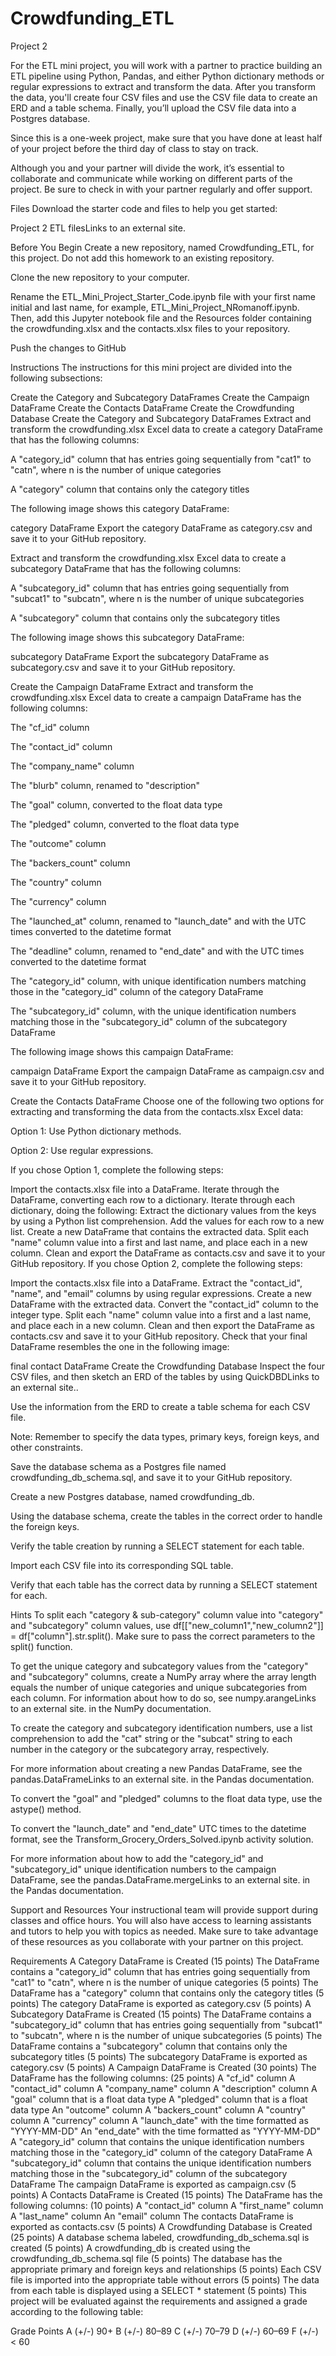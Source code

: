 # Crowdfunding_ETL

Project 2

For the ETL mini project, you will work with a partner to practice building an ETL pipeline using Python, Pandas, and either Python dictionary methods or regular expressions to extract and transform the data. After you transform the data, you'll create four CSV files and use the CSV file data to create an ERD and a table schema. Finally, you’ll upload the CSV file data into a Postgres database.

Since this is a one-week project, make sure that you have done at least half of your project before the third day of class to stay on track.

Although you and your partner will divide the work, it’s essential to collaborate and communicate while working on different parts of the project. Be sure to check in with your partner regularly and offer support.

Files
Download the starter code and files to help you get started:

Project 2 ETL filesLinks to an external site.

Before You Begin
Create a new repository, named Crowdfunding_ETL, for this project. Do not add this homework to an existing repository.

Clone the new repository to your computer.

Rename the ETL_Mini_Project_Starter_Code.ipynb file with your first name initial and last name, for example, ETL_Mini_Project_NRomanoff.ipynb. Then, add this Jupyter notebook file and the Resources folder containing the crowdfunding.xlsx and the contacts.xlsx files to your repository.

Push the changes to GitHub

Instructions
The instructions for this mini project are divided into the following subsections:

Create the Category and Subcategory DataFrames
Create the Campaign DataFrame
Create the Contacts DataFrame
Create the Crowdfunding Database
Create the Category and Subcategory DataFrames
Extract and transform the crowdfunding.xlsx Excel data to create a category DataFrame that has the following columns:

A "category_id" column that has entries going sequentially from "cat1" to "catn", where n is the number of unique categories

A "category" column that contains only the category titles

The following image shows this category DataFrame:

category DataFrame
Export the category DataFrame as category.csv and save it to your GitHub repository.

Extract and transform the crowdfunding.xlsx Excel data to create a subcategory DataFrame that has the following columns:

A "subcategory_id" column that has entries going sequentially from "subcat1" to "subcatn", where n is the number of unique subcategories

A "subcategory" column that contains only the subcategory titles

The following image shows this subcategory DataFrame:

subcategory DataFrame
Export the subcategory DataFrame as subcategory.csv and save it to your GitHub repository.

Create the Campaign DataFrame
Extract and transform the crowdfunding.xlsx Excel data to create a campaign DataFrame has the following columns:

The "cf_id" column

The "contact_id" column

The "company_name" column

The "blurb" column, renamed to "description"

The "goal" column, converted to the float data type

The "pledged" column, converted to the float data type

The "outcome" column

The "backers_count" column

The "country" column

The "currency" column

The "launched_at" column, renamed to "launch_date" and with the UTC times converted to the datetime format

The "deadline" column, renamed to "end_date" and with the UTC times converted to the datetime format

The "category_id" column, with unique identification numbers matching those in the "category_id" column of the category DataFrame

The "subcategory_id" column, with the unique identification numbers matching those in the "subcategory_id" column of the subcategory DataFrame

The following image shows this campaign DataFrame:

campaign DataFrame
Export the campaign DataFrame as campaign.csv and save it to your GitHub repository.

Create the Contacts DataFrame
Choose one of the following two options for extracting and transforming the data from the contacts.xlsx Excel data:

Option 1: Use Python dictionary methods.

Option 2: Use regular expressions.

If you chose Option 1, complete the following steps:

Import the contacts.xlsx file into a DataFrame.
Iterate through the DataFrame, converting each row to a dictionary.
Iterate through each dictionary, doing the following:
Extract the dictionary values from the keys by using a Python list comprehension.
Add the values for each row to a new list.
Create a new DataFrame that contains the extracted data.
Split each "name" column value into a first and last name, and place each in a new column.
Clean and export the DataFrame as contacts.csv and save it to your GitHub repository.
If you chose Option 2, complete the following steps:

Import the contacts.xlsx file into a DataFrame.
Extract the "contact_id", "name", and "email" columns by using regular expressions.
Create a new DataFrame with the extracted data.
Convert the "contact_id" column to the integer type.
Split each "name" column value into a first and a last name, and place each in a new column.
Clean and then export the DataFrame as contacts.csv and save it to your GitHub repository.
Check that your final DataFrame resembles the one in the following image:

final contact DataFrame
Create the Crowdfunding Database
Inspect the four CSV files, and then sketch an ERD of the tables by using QuickDBDLinks to an external site..

Use the information from the ERD to create a table schema for each CSV file.

Note: Remember to specify the data types, primary keys, foreign keys, and other constraints.

Save the database schema as a Postgres file named crowdfunding_db_schema.sql, and save it to your GitHub repository.

Create a new Postgres database, named crowdfunding_db.

Using the database schema, create the tables in the correct order to handle the foreign keys.

Verify the table creation by running a SELECT statement for each table.

Import each CSV file into its corresponding SQL table.

Verify that each table has the correct data by running a SELECT statement for each.

Hints
To split each "category & sub-category" column value into "category" and "subcategory" column values, use df[["new_column1","new_column2"]] = df["column"].str.split(). Make sure to pass the correct parameters to the split() function.

To get the unique category and subcategory values from the "category" and "subcategory" columns, create a NumPy array where the array length equals the number of unique categories and unique subcategories from each column. For information about how to do so, see numpy.arangeLinks to an external site. in the NumPy documentation.

To create the category and subcategory identification numbers, use a list comprehension to add the "cat" string or the "subcat" string to each number in the category or the subcategory array, respectively.

For more information about creating a new Pandas DataFrame, see the pandas.DataFrameLinks to an external site. in the Pandas documentation.

To convert the "goal" and "pledged" columns to the float data type, use the astype() method.

To convert the "launch_date" and "end_date" UTC times to the datetime format, see the Transform_Grocery_Orders_Solved.ipynb activity solution.

For more information about how to add the "category_id" and "subcategory_id" unique identification numbers to the campaign DataFrame, see the pandas.DataFrame.mergeLinks to an external site. in the Pandas documentation.

Support and Resources
Your instructional team will provide support during classes and office hours. You will also have access to learning assistants and tutors to help you with topics as needed. Make sure to take advantage of these resources as you collaborate with your partner on this project.

Requirements
A Category DataFrame is Created (15 points)
The DataFrame contains a "category_id" column that has entries going sequentially from "cat1" to "catn", where n is the number of unique categories (5 points)
The DataFrame has a "category" column that contains only the category titles (5 points)
The category DataFrame is exported as category.csv (5 points)
A Subcategory DataFrame is Created (15 points)
The DataFrame contains a "subcategory_id" column that has entries going sequentially from "subcat1" to "subcatn", where n is the number of unique subcategories (5 points)
The DataFrame contains a "subcategory" column that contains only the subcategory titles (5 points)
The subcategory DataFrame is exported as category.csv (5 points)
A Campaign DataFrame is Created (30 points)
The DataFrame has the following columns: (25 points)
A "cf_id" column
A "contact_id" column
A "company_name" column
A "description" column
A "goal" column that is a float data type
A "pledged" column that is a float data type
An "outcome" column
A "backers_count" column
A "country" column
A "currency" column
A "launch_date" with the time formatted as "YYYY-MM-DD"
An "end_date" with the time formatted as "YYYY-MM-DD"
A "category_id" column that contains the unique identification numbers matching those in the "category_id" column of the category DataFrame
A "subcategory_id" column that contains the unique identification numbers matching those in the "subcategory_id" column of the subcategory DataFrame
The campaign DataFrame is exported as campaign.csv (5 points)
A Contacts DataFrame is Created (15 points)
The DataFrame has the following columns: (10 points)
A "contact_id" column
A "first_name" column
A "last_name" column
An "email" column
The contacts DataFrame is exported as contacts.csv (5 points)
A Crowdfunding Database is Created (25 points)
A database schema labeled, crowdfunding_db_schema.sql is created (5 points)
A crowdfunding_db is created using the crowdfunding_db_schema.sql file (5 points)
The database has the appropriate primary and foreign keys and relationships (5 points)
Each CSV file is imported into the appropriate table without errors (5 points)
The data from each table is displayed using a SELECT * statement (5 points)
This project will be evaluated against the requirements and assigned a grade according to the following table:

Grade	Points
A (+/-)	90+
B (+/-)	80–89
C (+/-)	70–79
D (+/-)	60–69
F (+/-)	< 60
